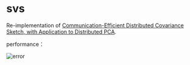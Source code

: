 # svs
Re-implementation of [Communication-Efficient Distributed Covariance Sketch, with Application to Distributed PCA](https://www.jmlr.org/papers/volume22/20-705/20-705.pdf).

performance：

![error](https://github.com/wadx2019/svs/edit/main/error.png)
